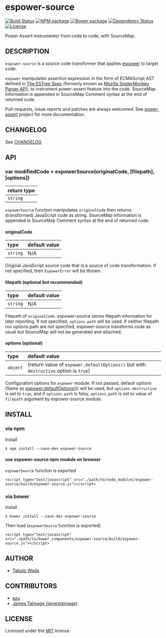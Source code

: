 espower-source
================================

[![Build Status][travis-image]][travis-url]
[![NPM package][npm-image]][npm-url]
[![Bower package][bower-image]][bower-url]
[![Dependency Status][depstat-image]][depstat-url]
[![License][license-image]][license-url]


Power Assert instrumentor from code to code, with SourceMap.


DESCRIPTION
---------------------------------------
`espower-source` is a source code transformer that applies [espower](http://github.com/power-assert-js/espower) to target code.

`espower` manipulates assertion expression in the form of ECMAScript AST defined in [The ESTree Spec](https://github.com/estree/estree) (formerly known as [Mozilla SpiderMonkey Parser API](https://developer.mozilla.org/en-US/docs/SpiderMonkey/Parser_API)), to instrument power-assert feature into the code. SourceMap information is appended in SourceMap Comment syntax at the end of returned code.

Pull-requests, issue reports and patches are always welcomed. See [power-assert](http://github.com/power-assert-js/power-assert) project for more documentation.


CHANGELOG
---------------------------------------
See [CHANGELOG](https://github.com/power-assert-js/espower-source/blob/master/CHANGELOG.md)


API
---------------------------------------

### var modifiedCode = espowerSource(originalCode, [filepath], [options])

| return type |
|:------------|
| `string`    |

`espowerSource` function manipulates `originalCode` then returns (transformed) JavaScript code as string. SourceMap information is appended in SourceMap Comment syntax at the end of returned code.

#### originalCode

| type     | default value |
|:---------|:--------------|
| `string` | N/A           |

Original JavaScript source code that is a source of code transformation. If not specified, then `EspowerError` will be thrown.

#### filepath (optional but recommended)

| type     | default value |
|:---------|:--------------|
| `string` | N/A           |

Filepath of `originalCode`. espower-source stores filepath information for later reporting. If not specified, `options.path` will be used. If neither filepath nor options.path are not specified, espower-source transforms code as usual but SourceMap will not be generated and attached.

#### options (optional)

| type     | default value |
|:---------|:--------------|
| `object` | (return value of `espower.defaultOptions()` but with `destructive` option is `true`) |

Configuration options for `espower` module. If not passed, default options (Same as [espower.defaultOptions()](https://github.com/power-assert-js/espower#var-options--espowerdefaultoptions)) will be used, but `options.destructive` is set to `true`, and if `options.path` is falsy, `options.path` is set to value of `filepath` argument by espower-source module.


INSTALL
---------------------------------------

### via npm

Install

    $ npm install --save-dev espower-source

#### use espower-source npm module on browser

`espowerSource` function is exported

    <script type="text/javascript" src="./path/to/node_modules/espower-source/build/espower-source.js"></script>


### via bower

Install

    $ bower install --save-dev espower-source

Then load (`espowerSource` function is exported)

    <script type="text/javascript" src="./path/to/bower_components/espower-source/build/espower-source.js"></script>


AUTHOR
---------------------------------------
* [Takuto Wada](http://github.com/twada)


CONTRIBUTORS
---------------------------------------
* [azu](https://github.com/azu)
* [James Talmage (jamestalmage)](https://github.com/jamestalmage)


LICENSE
---------------------------------------
Licensed under the [MIT](https://github.com/power-assert-js/espower-source/blob/master/MIT-LICENSE.txt) license.


[npm-url]: https://npmjs.org/package/espower-source
[npm-image]: https://badge.fury.io/js/espower-source.svg

[bower-url]: http://badge.fury.io/bo/espower-source
[bower-image]: https://badge.fury.io/bo/espower-source.svg

[travis-url]: http://travis-ci.org/power-assert-js/espower-source
[travis-image]: https://secure.travis-ci.org/power-assert-js/espower-source.svg?branch=master

[depstat-url]: https://gemnasium.com/power-assert-js/espower-source
[depstat-image]: https://gemnasium.com/power-assert-js/espower-source.svg

[license-url]: https://github.com/power-assert-js/espower-source/blob/master/MIT-LICENSE.txt
[license-image]: http://img.shields.io/badge/license-MIT-brightgreen.svg?style=flat
